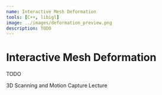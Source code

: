```yaml
---
name: Interactive Mesh Deformation
tools: [C++, libigl]
image: ../images/deformation_preview.png
description: TODO
---
```


# **Interactive Mesh Deformation**
TODO

3D Scanning and Motion Capture Lecture